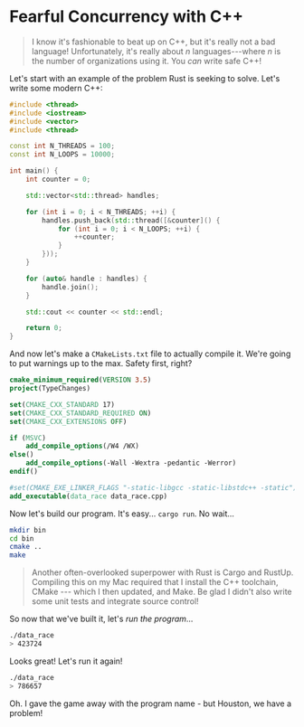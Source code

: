 # Fearful Concurrency with C++

> I know it's fashionable to beat up on C++, but it's really not a bad language! Unfortunately, it's really about *n* languages---where *n* is the number of organizations using it. You *can* write safe C++!

Let's start with an example of the problem Rust is seeking to solve. Let's write some modern C++:

```cpp
#include <thread>
#include <iostream>
#include <vector>
#include <thread>

const int N_THREADS = 100;
const int N_LOOPS = 10000;

int main() {
    int counter = 0;

    std::vector<std::thread> handles;

    for (int i = 0; i < N_THREADS; ++i) {
        handles.push_back(std::thread([&counter]() {
            for (int i = 0; i < N_LOOPS; ++i) {
                ++counter;
            }
        }));
    }

    for (auto& handle : handles) {
        handle.join();
    }

    std::cout << counter << std::endl;

    return 0;
}
```

And now let's make a `CMakeLists.txt` file to actually compile it. We're going to put warnings up to the max. Safety first, right?

```cmake
cmake_minimum_required(VERSION 3.5)
project(TypeChanges)

set(CMAKE_CXX_STANDARD 17)
set(CMAKE_CXX_STANDARD_REQUIRED ON)
set(CMAKE_CXX_EXTENSIONS OFF)

if (MSVC)
    add_compile_options(/W4 /WX)
else()
    add_compile_options(-Wall -Wextra -pedantic -Werror)
endif()

#set(CMAKE_EXE_LINKER_FLAGS "-static-libgcc -static-libstdc++ -static")
add_executable(data_race data_race.cpp)
```

Now let's build our program. It's easy... `cargo run`. No wait...

```bash
mkdir bin
cd bin
cmake ..
make
```

> Another often-overlooked superpower with Rust is Cargo and RustUp. Compiling this on my Mac required that I install the C++ toolchain, CMake --- which I then updated, and Make. Be glad I didn't also write some unit tests and integrate source control!

So now that we've built it, let's *run the program*...

```bash
./data_race
> 423724
```

Looks great! Let's run it again!

```bash
./data_race 
> 786657
```

Oh. I gave the game away with the program name - but Houston, we have a problem!
